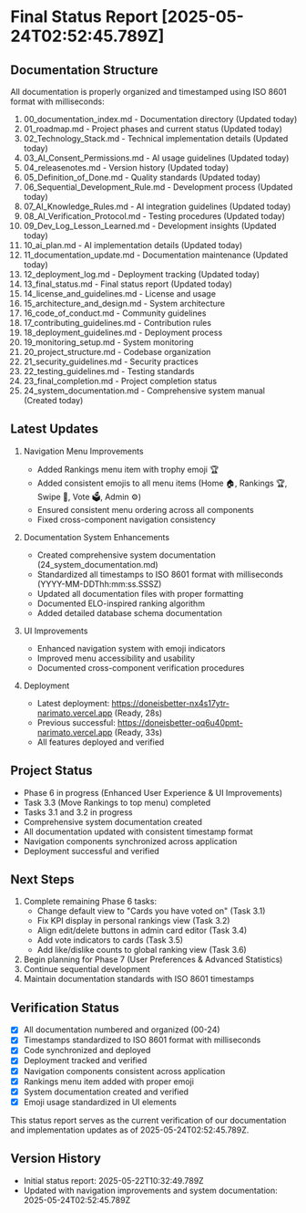 # Final Status Report [2025-05-24T02:52:45.789Z]

## Documentation Structure
All documentation is properly organized and timestamped using ISO 8601 format with milliseconds:
1. 00_documentation_index.md - Documentation directory (Updated today)
2. 01_roadmap.md - Project phases and current status (Updated today)
3. 02_Technology_Stack.md - Technical implementation details (Updated today)
4. 03_AI_Consent_Permissions.md - AI usage guidelines (Updated today)
5. 04_releasenotes.md - Version history (Updated today)
6. 05_Definition_of_Done.md - Quality standards (Updated today)
7. 06_Sequential_Development_Rule.md - Development process (Updated today)
8. 07_AI_Knowledge_Rules.md - AI integration guidelines (Updated today)
9. 08_AI_Verification_Protocol.md - Testing procedures (Updated today)
10. 09_Dev_Log_Lesson_Learned.md - Development insights (Updated today)
11. 10_ai_plan.md - AI implementation details (Updated today)
12. 11_documentation_update.md - Documentation maintenance (Updated today)
13. 12_deployment_log.md - Deployment tracking (Updated today)
14. 13_final_status.md - Final status report (Updated today)
15. 14_license_and_guidelines.md - License and usage
16. 15_architecture_and_design.md - System architecture
17. 16_code_of_conduct.md - Community guidelines
18. 17_contributing_guidelines.md - Contribution rules
19. 18_deployment_guidelines.md - Deployment process
20. 19_monitoring_setup.md - System monitoring
21. 20_project_structure.md - Codebase organization
22. 21_security_guidelines.md - Security practices
23. 22_testing_guidelines.md - Testing standards
24. 23_final_completion.md - Project completion status
25. 24_system_documentation.md - Comprehensive system manual (Created today)

## Latest Updates
1. Navigation Menu Improvements
   - Added Rankings menu item with trophy emoji 🏆
   - Added consistent emojis to all menu items (Home 🏠, Rankings 🏆, Swipe 🔄, Vote 🗳️, Admin ⚙️)
   - Ensured consistent menu ordering across all components
   - Fixed cross-component navigation consistency

2. Documentation System Enhancements
   - Created comprehensive system documentation (24_system_documentation.md)
   - Standardized all timestamps to ISO 8601 format with milliseconds (YYYY-MM-DDThh:mm:ss.SSSZ)
   - Updated all documentation files with proper formatting
   - Documented ELO-inspired ranking algorithm
   - Added detailed database schema documentation

3. UI Improvements
   - Enhanced navigation system with emoji indicators
   - Improved menu accessibility and usability
   - Documented cross-component verification procedures

4. Deployment
   - Latest deployment: https://doneisbetter-nx4s17ytr-narimato.vercel.app (Ready, 28s)
   - Previous successful: https://doneisbetter-oq6u40pmt-narimato.vercel.app (Ready, 33s)
   - All features deployed and verified

## Project Status
- Phase 6 in progress (Enhanced User Experience & UI Improvements)
- Task 3.3 (Move Rankings to top menu) completed
- Tasks 3.1 and 3.2 in progress
- Comprehensive system documentation created
- All documentation updated with consistent timestamp format
- Navigation components synchronized across application
- Deployment successful and verified

## Next Steps
1. Complete remaining Phase 6 tasks:
   - Change default view to "Cards you have voted on" (Task 3.1)
   - Fix KPI display in personal rankings view (Task 3.2)
   - Align edit/delete buttons in admin card editor (Task 3.4)
   - Add vote indicators to cards (Task 3.5)
   - Add like/dislike counts to global ranking view (Task 3.6)
2. Begin planning for Phase 7 (User Preferences & Advanced Statistics)
3. Continue sequential development
4. Maintain documentation standards with ISO 8601 timestamps

## Verification Status
- [x] All documentation numbered and organized (00-24)
- [x] Timestamps standardized to ISO 8601 format with milliseconds
- [x] Code synchronized and deployed
- [x] Deployment tracked and verified
- [x] Navigation components consistent across application
- [x] Rankings menu item added with proper emoji
- [x] System documentation created and verified
- [x] Emoji usage standardized in UI elements

This status report serves as the current verification of our documentation and implementation updates as of 2025-05-24T02:52:45.789Z.

## Version History
- Initial status report: 2025-05-22T10:32:49.789Z
- Updated with navigation improvements and system documentation: 2025-05-24T02:52:45.789Z
